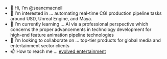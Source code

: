 - 👋 Hi, I’m @seancmacneil
- 👀 I’m interested in ... automating real-time CGI production pipeline tasks around USD, Unreal Engine, and Maya.
- 🌱 I’m currently learning ... AI via a professional perspective which concerns the proper advancements in technology development for high-end feature animation pipeline technologies
- 💞️ I’m looking to collaborate on ... top-tier products for global media and entertainment sector clients
- 📫 How to reach me ... [evolved entertainment](https://evolvedentertainment.blogspot.com/)

<!---
seancmacneil/seancmacneil is a ✨ special ✨ repository because its `README.md` (this file) appears on your GitHub profile.
You can click the Preview link to take a look at your changes.
--->
